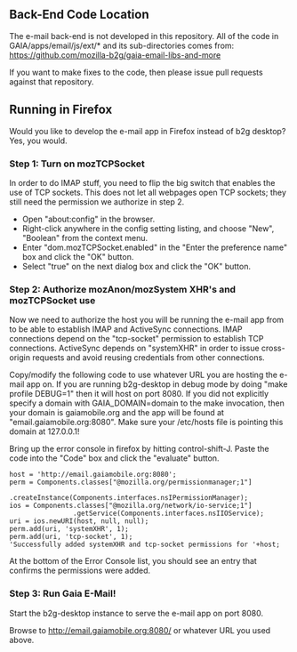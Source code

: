 ## Back-End Code Location ##

The e-mail back-end is not developed in this repository.  All of the code in
GAIA/apps/email/js/ext/* and its sub-directories comes from:
https://github.com/mozilla-b2g/gaia-email-libs-and-more

If you want to make fixes to the code, then please issue pull requests against
that repository.


## Running in Firefox ##

Would you like to develop the e-mail app in Firefox instead of b2g desktop?
Yes, you would.

### Step 1: Turn on mozTCPSocket ###

In order to do IMAP stuff, you need to flip the big switch that enables the use
of TCP sockets.  This does not let all webpages open TCP sockets; they still
need the permission we authorize in step 2.

- Open "about:config" in the browser.
- Right-click anywhere in the config setting listing, and choose "New",
  "Boolean" from the context menu.
- Enter "dom.mozTCPSocket.enabled" in the "Enter the preference name" box and
  click the "OK" button.
- Select "true" on the next dialog box and click the "OK" button.

### Step 2: Authorize mozAnon/mozSystem XHR's and mozTCPSocket use ###

Now we need to authorize the host you will be running the e-mail app from to be
able to establish IMAP and ActiveSync connections.  IMAP connections depend on
the "tcp-socket" permission to establish TCP connections.  ActiveSync depends on
"systemXHR" in order to issue cross-origin requests and avoid reusing
credentials from other connections.

Copy/modify the following code to use whatever URL you are hosting the e-mail
app on.  If you are running b2g-desktop in debug mode by doing "make profile
DEBUG=1" then it will host on port 8080.  If you did not explicitly specify a
domain with GAIA_DOMAIN=domain to the make invocation, then your domain is
gaiamobile.org and the app will be found at "email.gaiamobile.org:8080".  Make
sure your /etc/hosts file is pointing this domain at 127.0.0.1!

Bring up the error console in firefox by hitting control-shift-J.  Paste the
code into the "Code" box and click the "evaluate" button.

```
host = 'http://email.gaiamobile.org:8080';
perm = Components.classes["@mozilla.org/permissionmanager;1"]
                 .createInstance(Components.interfaces.nsIPermissionManager);
ios = Components.classes["@mozilla.org/network/io-service;1"]
                .getService(Components.interfaces.nsIIOService);
uri = ios.newURI(host, null, null);
perm.add(uri, 'systemXHR', 1);
perm.add(uri, 'tcp-socket', 1);
'Successfully added systemXHR and tcp-socket permissions for '+host;
```

At the bottom of the Error Console list, you should see an entry that confirms
the permissions were added.

### Step 3: Run Gaia E-Mail! ###

Start the b2g-desktop instance to serve the e-mail app on port 8080.

Browse to http://email.gaiamobile.org:8080/ or whatever URL you used above.
